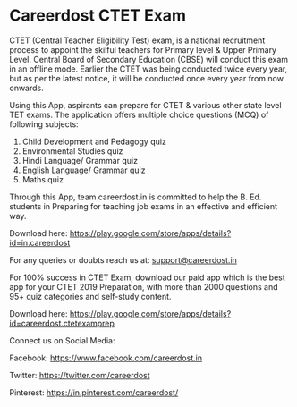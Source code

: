 # Careerdost CTET Exam

CTET (Central Teacher Eligibility Test) exam, is a national recruitment process to appoint the skilful teachers for Primary level & Upper Primary Level. Central Board of Secondary Education (CBSE) will conduct this exam in an offline mode. Earlier the CTET was being conducted twice every year, but as per the latest notice, it will be conducted once every year from now onwards.

Using this App, aspirants can prepare for CTET & various other state level TET exams. The application offers multiple choice questions (MCQ) of following subjects:

1. Child Development and Pedagogy quiz
2. Environmental Studies quiz
3. Hindi Language/ Grammar quiz
4. English Language/ Grammar quiz
5. Maths quiz

Through this App, team careerdost.in is committed to help the B. Ed. students in Preparing for teaching job exams in an effective and efficient way.

Download here: https://play.google.com/store/apps/details?id=in.careerdost

For any queries or doubts reach us at: support@careerdost.in

For 100% success in CTET Exam, download our paid app which is the best app for your CTET 2019 Preparation, with more than 2000 questions and 95+ quiz categories and self-study content.

Download here: https://play.google.com/store/apps/details?id=careerdost.ctetexamprep

Connect us on Social Media:

Facebook: https://www.facebook.com/careerdost.in

Twitter: https://twitter.com/careerdost

Pinterest: https://in.pinterest.com/careerdost/

